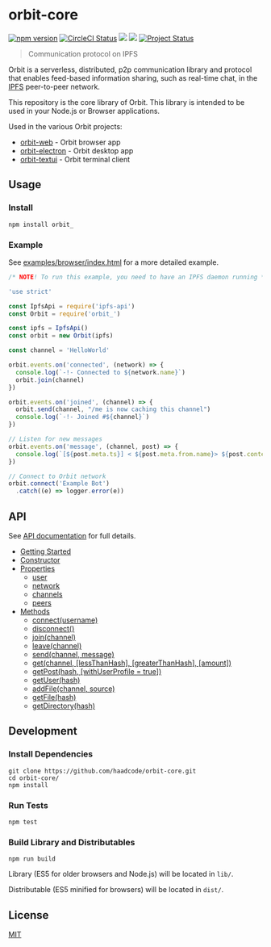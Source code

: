# orbit-core

[![npm version](https://badge.fury.io/js/orbit_.svg)](https://badge.fury.io/js/orbit_)
[![CircleCI Status](https://circleci.com/gh/orbitdb/orbit-core.svg?style=shield)](https://circleci.com/gh/orbitdb/orbit-core)
[![](https://img.shields.io/badge/made%20by-Protocol%20Labs-blue.svg?style=flat-square)](http://ipn.io)
[![](https://img.shields.io/badge/freenode-%23ipfs-blue.svg?style=flat-square)](http://webchat.freenode.net/?channels=%23ipfs)
[![Project Status](https://badge.waffle.io/haadcode/orbit.svg?label=In%20Progress&title=Roadmap)](https://waffle.io/haadcode/orbit)

>  Communication protocol on IPFS

Orbit is a serverless, distributed, p2p communication library and protocol that enables feed-based information sharing, such as real-time chat, in the [IPFS](https://ipfs.io) peer-to-peer network.

This repository is the core library of Orbit. This library is intended to be used in your Node.js or Browser applications.

Used in the various Orbit projects:
- [orbit-web](https://github.com/orbitdb/orbit-web) - Orbit browser app
- [orbit-electron](https://github.com/orbitdb/orbit-electron) - Orbit desktop app
- [orbit-textui](https://github.com/orbitdb/orbit-textui) - Orbit terminal client

## Usage

### Install
```
npm install orbit_
```

### Example

See [examples/browser/index.html](examples/browser/index.html) for a more detailed example.

```javascript
/* NOTE! To run this example, you need to have an IPFS daemon running */

'use strict'

const IpfsApi = require('ipfs-api')
const Orbit = require('orbit_')

const ipfs = IpfsApi()
const orbit = new Orbit(ipfs)

const channel = 'HelloWorld'

orbit.events.on('connected', (network) => {
  console.log(`-!- Connected to ${network.name}`)
  orbit.join(channel)
})

orbit.events.on('joined', (channel) => {
  orbit.send(channel, "/me is now caching this channel")
  console.log(`-!- Joined #${channel}`)
})

// Listen for new messages
orbit.events.on('message', (channel, post) => {
  console.log(`[${post.meta.ts}] < ${post.meta.from.name}> ${post.content}`)
})

// Connect to Orbit network
orbit.connect('Example Bot')
  .catch((e) => logger.error(e))
```

## API

See [API documentation](https://github.com/orbitdb/orbit-core/blob/master/API.md) for full details.

- [Getting Started](https://github.com/orbitdb/orbit-core/blob/master/API.md#getting-started)
- [Constructor](https://github.com/orbitdb/orbit-core/blob/master/API.md#constructor)
- [Properties](https://github.com/orbitdb/orbit-core/blob/master/API.md#properties)
  - [user](https://github.com/orbitdb/orbit-core/blob/master/API.md#user)
  - [network](https://github.com/orbitdb/orbit-core/blob/master/API.md#network)
  - [channels](https://github.com/orbitdb/orbit-core/blob/master/API.md#channels)
  - [peers](https://github.com/orbitdb/orbit-core/blob/master/API.md#peers)
- [Methods](https://github.com/orbitdb/orbit-core/blob/master/API.md#methods)
  - [connect(username)](https://github.com/orbitdb/orbit-core/blob/master/API.md#connectusername)
  - [disconnect()](https://github.com/orbitdb/orbit-core/blob/master/API.md#disconnect)
  - [join(channel)](https://github.com/orbitdb/orbit-core/blob/master/API.md#joinchannel)
  - [leave(channel)](https://github.com/orbitdb/orbit-core/blob/master/API.md#leavechannel)
  - [send(channel, message)](https://github.com/orbitdb/orbit-core/blob/master/API.md#sendchannel-message)
  - [get(channel, [lessThanHash], [greaterThanHash], [amount])](https://github.com/orbitdb/orbit-core/blob/master/API.md#getchannel-lessthanhash-greaterthanhash-amount)
  - [getPost(hash, [withUserProfile = true])](https://github.com/orbitdb/orbit-core/blob/master/API.md#getposthash-withuserprofile--true)
  - [getUser(hash)](https://github.com/orbitdb/orbit-core/blob/master/API.md#getuserhash)
  - [addFile(channel, source)](https://github.com/orbitdb/orbit-core/blob/master/API.md#addfilechannel-source)
  - [getFile(hash)](https://github.com/orbitdb/orbit-core/blob/master/API.md#getfilehash)
  - [getDirectory(hash)](https://github.com/orbitdb/orbit-core/blob/master/API.md#getdirectoryhash)

## Development

### Install Dependencies
```
git clone https://github.com/haadcode/orbit-core.git
cd orbit-core/
npm install
```

### Run Tests
```
npm test
```

### Build Library and Distributables
```
npm run build
```

Library (ES5 for older browsers and Node.js) will be located in `lib/`.

Distributable (ES5 minified for browsers) will be located in `dist/`.

## License

[MIT](LICENSE)
